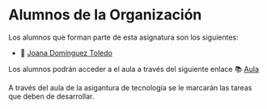 # Alumnos de la Organización

Los alumnos que forman parte de esta asignatura son los siguientes:

* :raising_hand: [Joana Domínguez Toledo](https://github.com/Joanadt98)

Los alumnos podrán acceder a el aula a través del siguiente enlace :books: [Aula](https://classroom.github.com/classrooms/149103862-ull-mfp-aet-2324-alu0100833485)

A través del aula de la asigantura de tecnología se le marcarán las tareas que deben de desarrollar.
